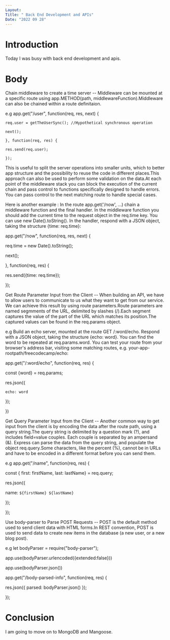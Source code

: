 ```yaml
---
Layout:
Title: " Back End Development and APIs"
Date: "2022 09 28"
---
```


# Introduction
Today I was busy with back end development and apis.

# Body
Chain middleware to create a time server -- Middleware can be mounted at a specific route using app.METHOD(path, middlewareFunction).Middleware can also be chained within a route definitaion.

e.g app.get("/user", function(req, res, next) {

    req.user = getTheUserSync(); //Hypothetical synchronous operation

    next();

    }, function(req, res) {

    res.send(req.user);

    });
    
This is useful to split the server operations into smaller units, which to better app structure and the possibility to reuse the code in different places.This approach can also be used to perform some validation on the data.At each point of the middleware stack you can block the execution of the current chain and pass control to functions specifically designed to handle errors. You can pass control to the next matching route to handle special cases.

Here is another example :
In the route app.get('/now', ...) chain a middleware function and the final handler. In the middleware function you should add the current time to the request object in the req.time key. You can use new Date().toString(). In the handler, respond with a JSON object, taking the structure {time: req.time}:

app.get("/now", function(req, res, next) {

  req.time = new Date().toString();

  next();

}, function(req, res) {

  res.send({time: req.time});

});
    
Get Route Parameter Input from the Client -- When building an API, we have to allow users to communicate to us what they want to get from our service. We can achieve this result by using route parameters.Route parameters are named segmments of the URL, delimited by slashes (/).Each segment captures the value of the part of the URL which matches its position.The captured values can be found in the req.params object.

e.g Build an echo server, mounted at the route GET /:word/echo. Respond with a JSON object, taking the structure {echo: word}. You can find the word to be repeated at req.params.word. You can test your route from your browser's address bar, visiting some matching routes, e.g. your-app-rootpath/freecodecamp/echo:

app.get("/:word/echo", function(req, res) {

  const {word} = req.params;

  res.json({

    echo: word

  });

})


Get Query Parameter Input from the Client -- Another common way to get input from the client is by encoding the data after the route path, using a query string.The query string is delimited by a question mark (?), and includes field=value couples. Each couple is separated by an ampersand (&). Express can parse the data from the query string, and populate the object req.query.Some characters, like the percent (%), cannot be in URLs and have to be encoded in a different format before you can send them. 

e.g app.get("/name", function(req, res) {

  const { first: firstName, last: lastName} = req.query;

 res.json({
    
   name: ``${firstName} ${lastName}``

 });

});


Use body-parser to Parse POST Requests -- POST is the default method used to send client data with HTML forms.In REST convention, POST is used to send data to create new items in the database (a new user, or a new blog post). 

e.g 
let bodyParser = require("body-parser"); 

app.use(bodyParser.urlencoded({extended:false})) 

app.use(bodyParser.json())

app.get("/body-parsed-info", function(req, res) {

  res.json({ parsed: bodyParser.json() });

});

# Conclusion
I am going to move on to MongoDB and Mangoose.